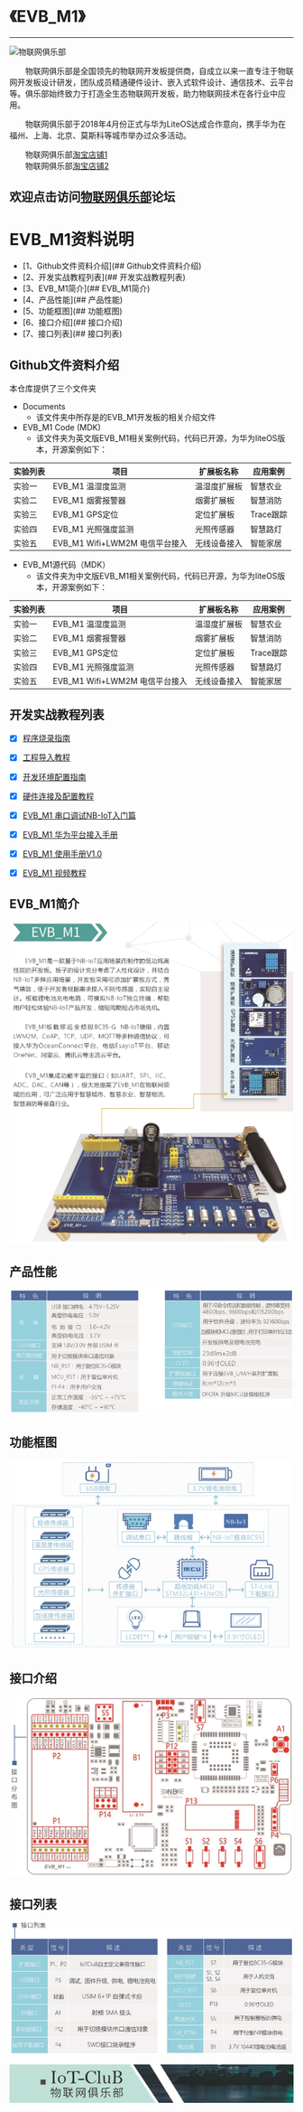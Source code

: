 # 《EVB_M1》
------
![物联网俱乐部](http://www.iot-club.cn/template/sanimade_blue/images/logo.png)

&emsp;&emsp;物联网俱乐部是全国领先的物联网开发板提供商，自成立以来一直专注于物联网开发板设计研发，团队成员精通硬件设计、嵌入式软件设计、通信技术、云平台等。俱乐部始终致力于打造全生态物联网开发板，助力物联网技术在各行业中应用。

&emsp;&emsp;物联网俱乐部于2018年4月份正式与华为LiteOS达成合作意向，携手华为在福州、上海、北京、莫斯科等城市举办过众多活动。

&emsp;&emsp;物联网俱乐部[淘宝店铺1](http://iot-club.taobao.com)  
&emsp;&emsp;物联网俱乐部[淘宝店铺2](https://shop449662000.taobao.com)

欢迎点击访问[物联网俱乐部](http://www.iotclub.net)论坛
------

# EVB_M1资料说明

- [1、Github文件资料介绍](## Github文件资料介绍)
- [2、开发实战教程列表](## 开发实战教程列表)
- [3、EVB_M1简介](## EVB_M1简介)
- [4、产品性能](## 产品性能)
- [5、功能框图](## 功能框图)
- [6、接口介绍](## 接口介绍)
- [7、接口列表](## 接口列表)

## Github文件资料介绍

本仓库提供了三个文件夹

- Documents
    - 该文件夹中所存是的EVB_M1开发板的相关介绍文件
- EVB_M1 Code (MDK)
    - 该文件夹为英文版EVB_M1相关案例代码，代码已开源，为华为liteOS版本，开源案例如下：

实验列表|项目|扩展板名称|应用案例
---|---|---|---|
实验一|EVB_M1 温湿度监测|温湿度扩展板|智慧农业
实验二|EVB_M1 烟雾报警器|烟雾扩展板|智慧消防|
实验三|EVB_M1 GPS定位|定位扩展板|Trace跟踪
实验四|EVB_M1 光照强度监测|光照传感器|智慧路灯
实验五|EVB_M1 Wifi+LWM2M 电信平台接入|无线设备接入|智能家居

- EVB_M1源代码（MDK）
    - 该文件夹为中文版EVB_M1相关案例代码，代码已开源，为华为liteOS版本，开源案例如下：

实验列表|项目|扩展板名称|应用案例
---|---|---|---|
实验一|EVB_M1 温湿度监测|温湿度扩展板|智慧农业
实验二|EVB_M1 烟雾报警器|烟雾扩展板|智慧消防|
实验三|EVB_M1 GPS定位|定位扩展板|Trace跟踪
实验四|EVB_M1 光照强度监测|光照传感器|智慧路灯
实验五|EVB_M1 Wifi+LWM2M 电信平台接入|无线设备接入|智能家居

## 开发实战教程列表
- [x] [程序烧录指南](./Documents/Program_Burning_Guide.md)
- [x] [工程导入教程](./Documents/Project_Import_Tutorial.md)
- [x] [开发环境配置指南](./Documents/Development_Environment_Configuration_Guide.md)
- [x] [硬件连接及配置教程](./Documents/Hardware_Connection_and_Configuration_Tutorial.md)
- [x] [EVB_M1 串口调试NB-IoT入门篇]()
- [x] [EVB_M1 华为平台接入手册]()
- [x] [EVB_M1 使用手册V1.0]()
- [x] [EVB_M1 视频教程]()


## EVB_M1简介
![EVB_M1简介1](./Documents/about_us/EVB_M1_Introduction.png)

## 产品性能
![EVB_M1简介2](./Documents/about_us/Performance.png)

## 功能框图
![EVB_M1简介3](./Documents/about_us/Functional_block_diagram.png)

## 接口介绍
![EVB_M1简介4](./Documents/about_us/Interface_Distribution.png)

## 接口列表
![EVB_M1简介5](./Documents/about_us/Interface_List.png)




![EVB_M1简介6](./Documents/about_us/IoTCluB.png)
